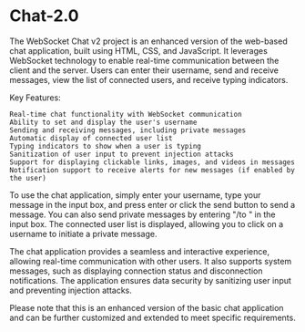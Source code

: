 # Chat-2.0
The WebSocket Chat v2 project is an enhanced version of the web-based chat application, built using HTML, CSS, and JavaScript. It leverages WebSocket technology to enable real-time communication between the client and the server. Users can enter their username, send and receive messages, view the list of connected users, and receive typing indicators.

Key Features:

    Real-time chat functionality with WebSocket communication
    Ability to set and display the user's username
    Sending and receiving messages, including private messages
    Automatic display of connected user list
    Typing indicators to show when a user is typing
    Sanitization of user input to prevent injection attacks
    Support for displaying clickable links, images, and videos in messages
    Notification support to receive alerts for new messages (if enabled by the user)

To use the chat application, simply enter your username, type your message in the input box, and press enter or click the send button to send a message. You can also send private messages by entering "/to <username> <message>" in the input box. The connected user list is displayed, allowing you to click on a username to initiate a private message.

The chat application provides a seamless and interactive experience, allowing real-time communication with other users. It also supports system messages, such as displaying connection status and disconnection notifications. The application ensures data security by sanitizing user input and preventing injection attacks.

Please note that this is an enhanced version of the basic chat application and can be further customized and extended to meet specific requirements.
